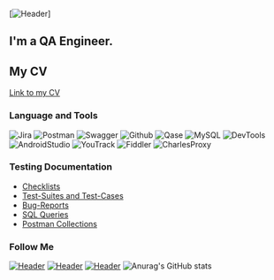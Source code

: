 [![Header](https://media.giphy.com/media/RbDKaczqWovIugyJmW/giphy.gif)]
## I'm a QA Engineer. 
## My CV
[Link to my CV]()

### Language and Tools
![Jira](https://img.shields.io/badge/Jira-090909?style=for-the-badge&logo=jira&logoColor=0074d0)
![Postman](https://img.shields.io/badge/Postman-090909?style=for-the-badge&logo=postman&logoColor=f76935)
![Swagger](https://img.shields.io/badge/Swagger-090909?style=for-the-badge&logo=swagger&logoColor=7ede2b)
![Github](https://img.shields.io/badge/Github-090909?style=for-the-badge&logo=github&logoColor=8cc4d7)
![Qase](https://img.shields.io/badge/Qase-090909?style=for-the-badge&logo=qase&logoColor=7d5fa6)
![MySQL](https://img.shields.io/badge/MySQL-090909?style=for-the-badge&logo=mysql&logoColor=00618a)
![DevTools](https://img.shields.io/badge/DevTools-090909?style=for-the-badge&logo=googlechrome&logoColor=2674f2)
![AndroidStudio](https://img.shields.io/badge/AndroidStudio-090909?style=for-the-badge&logo=androidstudio&logoColor=3ad07d)
![YouTrack](https://img.shields.io/badge/YouTrack-090909?style=for-the-badge&logo=&logoColor=71b556)
![Fiddler](https://img.shields.io/badge/Fiddler-090909?style=for-the-badge&logo=fiddler&logoColor=8cc4d7)
![CharlesProxy](https://img.shields.io/badge/CharlesProxy-090909?style=for-the-badge&logo=charlesproxy&logoColor=8cc4d7)

### Testing Documentation

- [Checklists](https://github.com/irynakharko/Checklists.git)
- [Test-Suites and Test-Cases](https://github.com/irynakharko/Test-Suites-and-Test-Cases.git)
- [Bug-Reports](https://github.com/irynakharko/Bug-reports.git)
- [SQL Queries](https://github.com/irynakharko/SQL-Queries.git)
- [Postman Collections](https://github.com/irynakharko/Postman-Collections.git)

### Follow Me
[![Header](https://img.shields.io/badge/Instagram-090909?style=for-the-badge&logo=instagram&logoColor=9939a3)](https://www.instagram.com/i_kharko/)
[![Header](https://img.shields.io/badge/Telegram-090909?style=for-the-badge&logo=telegram&logoColor=31a5db)](https://t.me/irinakharko)
[![Header](https://img.shields.io/badge/Linkedin-090909?style=for-the-badge&logo=linkedin&logoColor=0073b1)]()
![Anurag's GitHub stats](https://github-readme-stats.vercel.app/api?username=irynakharko&show_icons=true&theme=radical)
